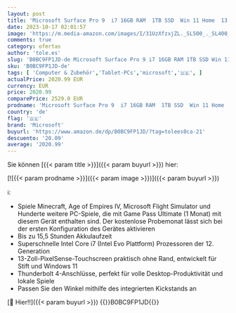 ```yaml
---
layout: post
title: 'Microsoft Surface Pro 9  i7 16GB RAM  1TB SSD  Win 11 Home  13 Zoll 2-in-1 Tablet/Laptop  Platin  powered by Intel Evo Plattform'
date: 2023-10-17 02:01:57
image: 'https://m.media-amazon.com/images/I/31UzXfzxjZL._SL500_._SL400_.jpg'
comments: true
category: ofertas
author: 'tole.es'
slug: 'B0BC9FP1JD-de Microsoft Surface Pro 9 i7 16GB RAM 1TB SSD Win 11 Home 13...'
sku: 'B0BC9FP1JD-de'
tags: [ 'Computer & Zubehör','Tablet-PCs','microsoft','🇩🇪', ]
actualPrice: 2020.99 EUR
currency: EUR
price: 2020.99
comparePrice: 2529.0 EUR
prodname: 'Microsoft Surface Pro 9  i7 16GB RAM  1TB SSD  Win 11 Home  13 Zoll 2-in-1 Tablet/Laptop  Platin  powered by Intel Evo Plattform'
country: 'de'
flag: '🇩🇪'
brand: 'Microsoft'
buyurl: 'https://www.amazon.de/dp/B0BC9FP1JD/?tag=tolees0ca-21'
descuento: '20.09'
average: '2020.99'
---
```


Sie können [{{< param title >}}]({{< param buyurl >}}) hier:

[![{{< param prodname >}}]({{< param image >}})]({{< param buyurl >}})

ℹ️:

- Spiele Minecraft, Age of Empires IV, Microsoft Flight Simulator und Hunderte weitere PC-Spiele, die mit Game Pass Ultimate (1 Monat) mit diesem Gerät enthalten sind. Der kostenlose Probemonat lässt sich bei der ersten Konfiguration des Gerätes aktivieren
- Bis zu 15,5 Stunden Akkulaufzeit
- Superschnelle Intel Core i7 (Intel Evo Plattform) Prozessoren der 12. Generation
- 13-Zoll-PixelSense-Touchscreen praktisch ohne Rand, entwickelt für Stift und Windows 11
- Thunderbolt 4-Anschlüsse, perfekt für volle Desktop-Produktivität und lokale Spiele
- Passen Sie den Winkel mithilfe des integrierten Kickstands an

[🛒 Hier!!]({{< param buyurl >}})
{{<world>}}B0BC9FP1JD{{</world>}}
